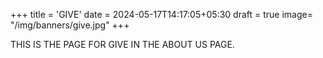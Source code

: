+++
title = 'GIVE'
date = 2024-05-17T14:17:05+05:30
draft = true
image= "/img/banners/give.jpg"
+++

THIS IS THE PAGE FOR GIVE IN THE ABOUT US PAGE.